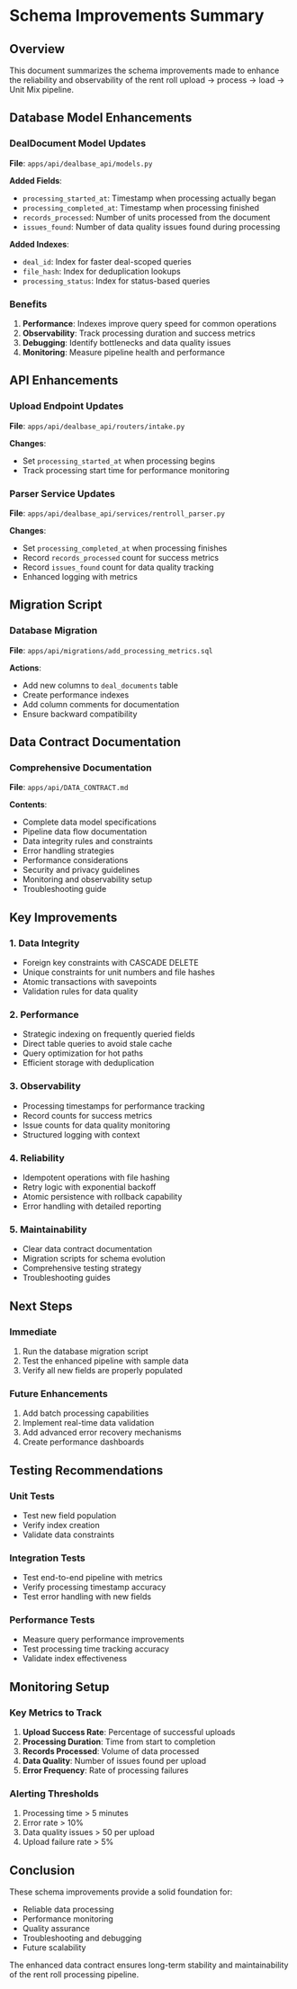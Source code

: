 # Schema Improvements Summary

## Overview
This document summarizes the schema improvements made to enhance the reliability and observability of the rent roll upload → process → load → Unit Mix pipeline.

## Database Model Enhancements

### DealDocument Model Updates
**File**: `apps/api/dealbase_api/models.py`

**Added Fields**:
- `processing_started_at`: Timestamp when processing actually began
- `processing_completed_at`: Timestamp when processing finished  
- `records_processed`: Number of units processed from the document
- `issues_found`: Number of data quality issues found during processing

**Added Indexes**:
- `deal_id`: Index for faster deal-scoped queries
- `file_hash`: Index for deduplication lookups
- `processing_status`: Index for status-based queries

### Benefits
1. **Performance**: Indexes improve query speed for common operations
2. **Observability**: Track processing duration and success metrics
3. **Debugging**: Identify bottlenecks and data quality issues
4. **Monitoring**: Measure pipeline health and performance

## API Enhancements

### Upload Endpoint Updates
**File**: `apps/api/dealbase_api/routers/intake.py`

**Changes**:
- Set `processing_started_at` when processing begins
- Track processing start time for performance monitoring

### Parser Service Updates  
**File**: `apps/api/dealbase_api/services/rentroll_parser.py`

**Changes**:
- Set `processing_completed_at` when processing finishes
- Record `records_processed` count for success metrics
- Record `issues_found` count for data quality tracking
- Enhanced logging with metrics

## Migration Script

### Database Migration
**File**: `apps/api/migrations/add_processing_metrics.sql`

**Actions**:
- Add new columns to `deal_documents` table
- Create performance indexes
- Add column comments for documentation
- Ensure backward compatibility

## Data Contract Documentation

### Comprehensive Documentation
**File**: `apps/api/DATA_CONTRACT.md`

**Contents**:
- Complete data model specifications
- Pipeline data flow documentation
- Data integrity rules and constraints
- Error handling strategies
- Performance considerations
- Security and privacy guidelines
- Monitoring and observability setup
- Troubleshooting guide

## Key Improvements

### 1. Data Integrity
- Foreign key constraints with CASCADE DELETE
- Unique constraints for unit numbers and file hashes
- Atomic transactions with savepoints
- Validation rules for data quality

### 2. Performance
- Strategic indexing on frequently queried fields
- Direct table queries to avoid stale cache
- Query optimization for hot paths
- Efficient storage with deduplication

### 3. Observability
- Processing timestamps for performance tracking
- Record counts for success metrics
- Issue counts for data quality monitoring
- Structured logging with context

### 4. Reliability
- Idempotent operations with file hashing
- Retry logic with exponential backoff
- Atomic persistence with rollback capability
- Error handling with detailed reporting

### 5. Maintainability
- Clear data contract documentation
- Migration scripts for schema evolution
- Comprehensive testing strategy
- Troubleshooting guides

## Next Steps

### Immediate
1. Run the database migration script
2. Test the enhanced pipeline with sample data
3. Verify all new fields are properly populated

### Future Enhancements
1. Add batch processing capabilities
2. Implement real-time data validation
3. Add advanced error recovery mechanisms
4. Create performance dashboards

## Testing Recommendations

### Unit Tests
- Test new field population
- Verify index creation
- Validate data constraints

### Integration Tests
- Test end-to-end pipeline with metrics
- Verify processing timestamp accuracy
- Test error handling with new fields

### Performance Tests
- Measure query performance improvements
- Test processing time tracking accuracy
- Validate index effectiveness

## Monitoring Setup

### Key Metrics to Track
1. **Upload Success Rate**: Percentage of successful uploads
2. **Processing Duration**: Time from start to completion
3. **Records Processed**: Volume of data processed
4. **Data Quality**: Number of issues found per upload
5. **Error Frequency**: Rate of processing failures

### Alerting Thresholds
1. Processing time > 5 minutes
2. Error rate > 10%
3. Data quality issues > 50 per upload
4. Upload failure rate > 5%

## Conclusion

These schema improvements provide a solid foundation for:
- Reliable data processing
- Performance monitoring
- Quality assurance
- Troubleshooting and debugging
- Future scalability

The enhanced data contract ensures long-term stability and maintainability of the rent roll processing pipeline.
